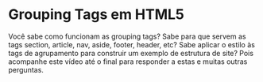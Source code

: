 # Grouping Tags em HTML5

Você sabe como funcionam as grouping tags? Sabe para que servem as tags section, article, nav, aside, footer, header, etc? Sabe aplicar o estilo às tags de agrupamento para construir um exemplo de estrutura de site? Pois acompanhe este vídeo até o final para responder a estas e muitas outras perguntas.